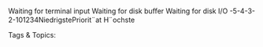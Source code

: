 Waiting for terminal input
Waiting for disk buﬀer
Waiting for disk I/O
-5-4-3-2-101234NiedrigstePriorit¨at
H¨ochste

   Tags & Topics:
   
